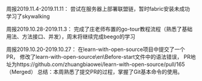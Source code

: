 周报2019.11.4-2019.11.11：
尝试在服务器上部署联盟链，暂时fabric安装未成功
学习了skywalking


周报2019.10.28-2019.11.3：
完成了庄老师布置的go-tour教程流程（熟悉了基础用法、方法接口、并发），周末将继续完成beego的学习



周报2019.10.20-2019.10.27：
在learn-with-open-source项目中提交了一个PR，
修改了learn-with-open-source\en\Before-start文件中的语法错误，
PR地址为https://github.com/zhuangbiaowei/learn-with-open-source/pull/165（Merged）
总结：本周熟悉了提交PR的过程，掌握了Git基本命令的使用。
